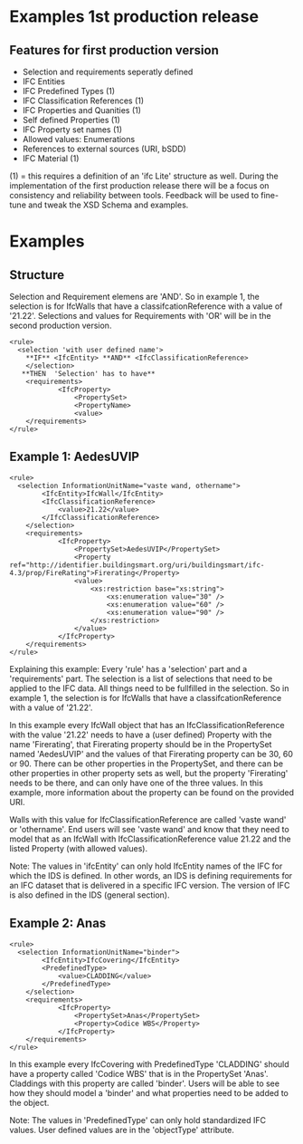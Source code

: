 
# Examples 1st production release


## Features for first production version
 
 * Selection and requirements seperatly defined
 * IFC Entities
 * IFC Predefined Types (1)
 * IFC Classification References (1)
 * IFC Properties and Quanities (1)
 * Self defined Properties (1)
 * IFC Property set names (1)
 * Allowed values: Enumerations
 * References to external sources (URI, bSDD)
 * IFC Material (1)
 
(1) = this requires a definition of an 'ifc Lite' structure as well. 
During the implementation of the first production release there will be a focus on consistency and reliability between tools. 
Feedback will be used to fine-tune and tweak the XSD Schema and examples. 
 
# Examples
 
## Structure
 
Selection and Requirement elemens are 'AND'. 
So in example 1, the selection is for IfcWalls that have a classifcationReference with a value of '21.22'. 
Selections and values for Requirements with 'OR' will be in the second production version. 

```
<rule>
  <selection 'with user defined name'>
    **IF** <IfcEntity> **AND** <IfcClassificationReference>
    </selection>
   **THEN  'Selection' has to have**
    <requirements>
	        <IfcProperty> 
	            <PropertySet>
	            <PropertyName>
	            <value>
    </requirements>
</rule>
```

## Example 1: AedesUVIP

```
<rule>
  <selection InformationUnitName="vaste wand, othername">
        <IfcEntity>IfcWall</IfcEntity>
        <IfcClassificationReference>
            <value>21.22</value>
        </IfcClassificationReference>
    </selection>
    <requirements>
	        <IfcProperty>
	            <PropertySet>AedesUVIP</PropertySet>
	            <Property ref="http://identifier.buildingsmart.org/uri/buildingsmart/ifc-4.3/prop/FireRating">Firerating</Property>
	            <value>
	                <xs:restriction base="xs:string">
	                    <xs:enumeration value="30" />
	                    <xs:enumeration value="60" />
	                    <xs:enumeration value="90" />
	                </xs:restriction>
	            </value>
	        </IfcProperty>
    </requirements>
</rule>
```

Explaining this example:
Every 'rule' has a 'selection' part and a 'requirements' part. 
The selection is a list of selections that need to be applied to the IFC data. 
All things need to be fullfilled in the selection. So in example 1, the selection is for IfcWalls that have a classifcationReference with a value of '21.22'. 
 
In this example every IfcWall object that has an IfcClassificationReference with the value '21.22' needs to have a (user defined) Property with the name 'Firerating', that Firerating property should be in the PropertySet named 'AedesUVIP' and the values of that Firerating property can be 30, 60 or 90.
There can be other properties in the PropertySet, and there can be other properties in other property sets as well, but the property 'Firerating' needs to be there, and can only have one of the three values. 
In this example, more information about the property can be found on the provided URI. 

Walls with this value for IfcClassificationReference are called 'vaste wand' or 'othername'. End users will see 'vaste wand' and know that they need to model that as an IfcWall with IfcClassificationReference value 21.22 and the listed Property (with allowed values).

Note: The values in 'ifcEntity' can only hold IfcEntity names of the IFC for which the IDS is defined. 
In other words, an IDS is defining requirements for an IFC dataset that is delivered in a specific IFC version. The version of IFC is also defined in the IDS (general section).

## Example 2: Anas

```
<rule>
  <selection InformationUnitName="binder">
        <IfcEntity>IfcCovering</IfcEntity>
        <PredefinedType>
            <value>CLADDING</value>
        </PredefinedType>
    </selection>
    <requirements>
	        <IfcProperty>
	            <PropertySet>Anas</PropertySet>
	            <Property>Codice WBS</Property>
	        </IfcProperty>
    </requirements>
</rule>
```

In this example every IfcCovering with PredefinedType 'CLADDING' should have a property called 'Codice WBS' that is in the PropertySet 'Anas'.
Claddings with this property are called 'binder'. Users will be able to see how they should model a 'binder' and what properties need to be added to the object. 

Note: The values in 'PredefinedType' can only hold standardized IFC values. User defined values are in the 'objectType' attribute.


